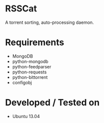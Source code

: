 RSSCat
======

A torrent sorting, auto-processing daemon.

Requirements
============

* MongoDB
* python-mongodb
* python-feedparser
* python-requests
* python-bittorrent
* configobj

Developed / Tested on
=====================

* Ubuntu 13.04
